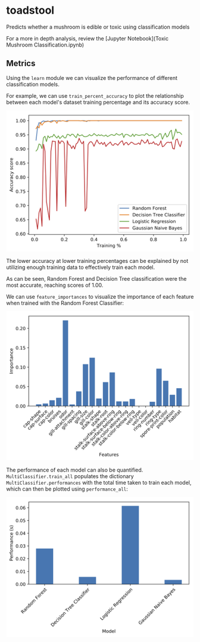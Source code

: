 # toadstool
Predicts whether a mushroom is edible or toxic using classification models

For a more in depth analysis, review the [Jupyter Notebook](Toxic Mushroom Classification.ipynb)

## Metrics
Using the `learn` module we can visualize the performance of different classification models.

For example, we can use `train_percent_accuracy` to plot the relationship between each model's
dataset training percentage and its accuracy score.

![train_percent_accuracy.png](images/train_percent.png "Training percentage vs. accuracy score")

The lower accuracy at lower training percentages can be explained by not utilizing enough training data
to effectively train each model. 

As can be seen, Random Forest and Decision Tree classification were the most accurate, reaching
scores of 1.00.

We can use `feature_importances` to visualize the importance of each feature when trained with
the Random Forest Classifier:

![feature_importance.png](images/feature_importance.png "Features vs. Importance in Random Forest")

The performance of each model can also be quantified. `MultiClassifier.train_all` populates the dictionary
`MultiClassifier.performances` with the total time taken to train each model, which can then be plotted
using `performance_all`:

![performances_all.png](images/performances_all.png "Model vs. Performance (s)")